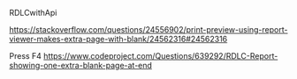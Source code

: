 RDLCwithApi

https://stackoverflow.com/questions/24556902/print-preview-using-report-viewer-makes-extra-page-with-blank/24562316#24562316

Press F4
https://www.codeproject.com/Questions/639292/RDLC-Report-showing-one-extra-blank-page-at-end
